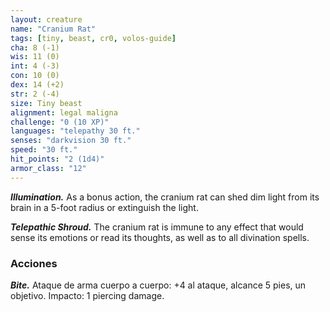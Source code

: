 ```yaml
---
layout: creature
name: "Cranium Rat"
tags: [tiny, beast, cr0, volos-guide]
cha: 8 (-1)
wis: 11 (0)
int: 4 (-3)
con: 10 (0)
dex: 14 (+2)
str: 2 (-4)
size: Tiny beast
alignment: legal maligna
challenge: "0 (10 XP)"
languages: "telepathy 30 ft."
senses: "darkvision 30 ft."
speed: "30 ft."
hit_points: "2 (1d4)"
armor_class: "12"
---
```


***Illumination.*** As a bonus action, the cranium rat can shed dim light from its brain in a 5-foot radius or extinguish the light.

***Telepathic Shroud.*** The cranium rat is immune to any effect that would sense its emotions or read its thoughts, as well as to all divination spells.

### Acciones

***Bite.*** Ataque de arma cuerpo a cuerpo: +4 al ataque, alcance 5 pies, un objetivo. Impacto: 1 piercing damage.